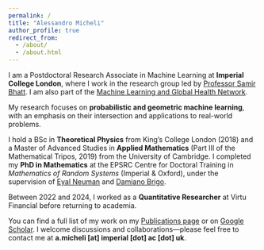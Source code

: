 ```yaml
---
permalink: /
title: "Alessandro Micheli"
author_profile: true
redirect_from: 
  - /about/
  - /about.html
---
```


I am a Postdoctoral Research Associate in Machine Learning at **Imperial College London**, where I work in the research group led by [Professor Samir Bhatt](https://profiles.imperial.ac.uk/s.bhatt). I am also part of the [Machine Learning and Global Health Network](https://mlgh.net).  

My research focuses on **probabilistic and geometric machine learning**, with an emphasis on their intersection and applications to real-world problems.

I hold a BSc in **Theoretical Physics** from King’s College London (2018) and a Master of Advanced Studies in **Applied Mathematics** (Part III of the Mathematical Tripos, 2019) from the University of Cambridge. I completed my **PhD in Mathematics** at the EPSRC Centre for Doctoral Training in *Mathematics of Random Systems* (Imperial & Oxford), under the supervision of [Eyal Neuman](https://eyaln13.wixsite.com/eyal-neuman) and [Damiano Brigo](https://profiles.imperial.ac.uk/damiano.brigo).  

Between 2022 and 2024, I worked as a **Quantitative Researcher** at Virtu Financial before returning to academia.  

You can find a full list of my work on my [Publications page](/publications) or on [Google Scholar](#). I welcome discussions and collaborations—please feel free to contact me at **a.micheli [at] imperial [dot] ac [dot] uk**.  
